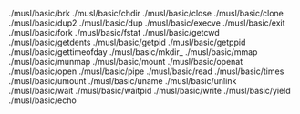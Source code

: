 ./musl/basic/brk
./musl/basic/chdir
./musl/basic/close
./musl/basic/clone
./musl/basic/dup2
./musl/basic/dup
./musl/basic/execve
./musl/basic/exit
./musl/basic/fork
./musl/basic/fstat
./musl/basic/getcwd
./musl/basic/getdents
./musl/basic/getpid
./musl/basic/getppid
./musl/basic/gettimeofday
./musl/basic/mkdir_
./musl/basic/mmap
./musl/basic/munmap
./musl/basic/mount
./musl/basic/openat
./musl/basic/open
./musl/basic/pipe
./musl/basic/read
./musl/basic/times
./musl/basic/umount
./musl/basic/uname
./musl/basic/unlink
./musl/basic/wait
./musl/basic/waitpid
./musl/basic/write
./musl/basic/yield
./musl/basic/echo